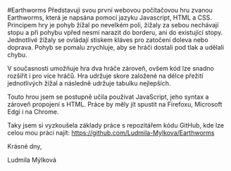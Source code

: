 #Earthworms
Představuji svou první webovou počítačovou hru zvanou Earthworms, která je napsána pomocí jazyku Javascript, HTML a CSS.
Principem hry je pohyb žížal po nevelkém poli, žížaly za sebou nechávají stopu a při pohybu vpřed nesmí narazit do borderu, ani do existující stopy. Jednotlivé žížaly se ovládají stiskem kláves pro zatočení doleva nebo doprava. Pohyb se pomalu zrychluje, aby se hráči dostali pod tlak a udělali chybu.

V současnosti umožňuje hra dva hráče zároveň, ovšem kód lze snadno rozšířit i pro více hráčů. Hra udržuje skore založené na délce přežití jednotlivých žížal a následně udržuje tabulku nejlepších.

Touto hrou jsem se postupně učila používat JavaScript, jeho syntax a zároveň propojení s HTML.
Práce by měly jít spustit na Firefoxu, Microsoft Edgi i na Chrome. 

Taky jsem si vyzkoušela základy práce s repozitářem kódu GitHub, kde lze celou mou práci najít:
https://github.com/Ludmila-Mylkova/Earthworms

Krásné dny, 

Ludmila Mýlková
